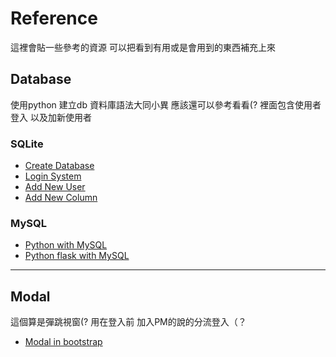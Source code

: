 # Reference

這裡會貼一些參考的資源
可以把看到有用或是會用到的東西補充上來

## Database

使用python 建立db
資料庫語法大同小異 應該還可以參考看看(?
裡面包含使用者登入 以及加新使用者

### SQLite

* [Create Database](https://www.youtube.com/watch?v=QOUJEcphpyI)
* [Login System](https://www.youtube.com/watch?v=ngynJQ0iVwM&t)
* [Add New User](https://www.youtube.com/watch?v=NKHUPhfBaW0&)
* [Add New Column](https://pythontic.com/database/sqlite/alter%20table)

### MySQL

* [Python with MySQL](https://www.youtube.com/watch?v=x7SwgcpACng&list=PLB5jA40tNf3tRMbTpBA0N7lfDZNLZAa9G)
* [Python flask with MySQL](https://youtu.be/6L3HNyXEais)

---

## Modal

這個算是彈跳視窗(?
用在登入前 加入PM的說的分流登入（？

* [Modal in bootstrap](https://getbootstrap.com/docs/4.1/components/modal/)
